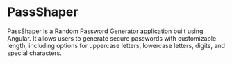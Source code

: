 # PassShaper
PassShaper is a Random Password Generator application built using Angular. It allows users to generate secure passwords with customizable length, including options for uppercase letters, lowercase letters, digits, and special characters.
